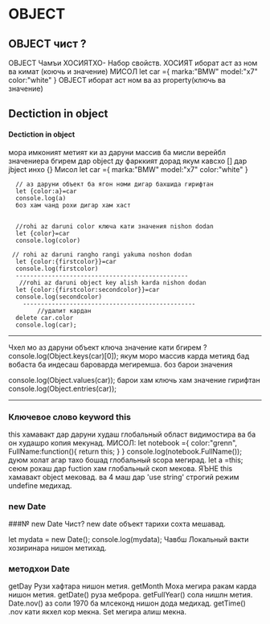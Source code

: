 # OBJECT
## OBJECT чист ? 
OBJECT Чамъи ХОСИЯТХО- Набор свойств.
ХОСИЯТ иборат аст аз ном ва кимат (коючь и значение)
МИСОЛ
  let car ={
        marka:"BMW"
        model:"x7"
        color:"white"
      }
OBJECT иборат аст ном ва аз property(ключь ва значение)
## Dectiction in object 
#### Dectiction in object
мора имконият метият ки аз даруни массив ба мисли верейбл значениера бгирем 
дар object ду фарккият дорад якум кавсхо [] дар jbject инхо {}
Мисол
  let car ={
        marka:"BMW"
        model:"x7"
        color:"white"
      }


  
  
      // аз даруни объект ба ягон номи дигар бахшида гирифтан
      let {color:a}=car
      console.log(a) 
      боз хам чанд рохи дигар хам хаст 


      //rohi az daruni color ключа кати значения nishon dodan
      let {color}=car
      console.log(color) 
    
     // rohi az daruni rangho rangi yakuma noshon dodan
      let {color:{firstcolor}}=car
      console.log(firstcolor) 
      ------------------------------------------------
       //rohi az daruni object key alish karda nishon dodan 
      let {color:{firstcolor:secondcolor}}=car
      console.log(secondcolor) 
        ------------------------------------------------
            //удалит кардан
      delete car.color
      console.log(car);
--------------
Чхел мо аз даруни объект ключа значение кати бгирем ?
console.log(Object.keys(car)[0]); якум моро массив карда метияд бад вобаста ба индесаш бароварда мегиремша.
боз барои значения 

console.log(Object.values(car));
барои хам ключь хам значение гирифтан
console.log(Object.entries(car));

-------------------------------------------------
### Ключевое слово keyword this 
this хамавакт дар даруни худаш глобальный област видимостира ва ба он худашро копия мекунад.
МИСОЛ:
let notebook ={
  color:"grenn",
  FullName:function(){
    return this;
  }
}
console.log(notebook.FullName());
дуюм холат агар тахо бошад глобальный scopa мегирад.
 let a =this;
 сеюм рохаш дар fuction хам глобальный скоп мекова.
 ЯЪНЕ this хамавакт object мековад.
 ва 4 маш дар 'use string' строгий режим undefine медихад.

### new Date 
###№ new Date Чист?
new date объект тарихи сохта мешавад.

let mydata = new Date();
console.log(mydata);
Чавбш Локальный вакти хозиринара нишон метихад.
### методхои Date

getDay Рузи хафтара нишон метия.
getMonth Моха мегира ракам карда нишон метия.
getDate() руза меброра.
getFullYear() сола нишлн метия.
Date.nov() аз соли 1970 ба млсеконд нишон дода медихад.
getTime() .nov кати якхел кор мекна.
Set мегира алиш мекна.